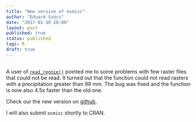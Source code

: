 ```yaml
---
title: "New version of esmisc"
author: "Eduard Szöcs"
date: "2017-01-10 20:00"
layout: post
published: true
status: published
tags: R 
draft: true
---
```

<img src="http://vg03.met.vgwort.de/na/297d36f243e3462ab6fbb1d07fa0c442" width="1" height="1" alt="">
 

 

 
A user of [`read_regnie()`](http://edild.github.io/regnie/) pointed me to some problems with few raster files that could not be read.
It turned out that the function could not read rasters with a precipitation greater than 99 mm.
The bug was fixed and the function is now also 4.5x faster than the old one.
 
Check our the new version on [github](https://github.com/EDiLD/esmisc).
 
I will also submit `esmisc` shortly to CRAN.
